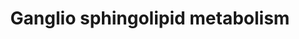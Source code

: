 ---
annotations:
- type: Pathway Ontology
  value: sphingolipid metabolic pathway
- type: Pathway Ontology
  value: sphingolipid biosynthetic pathway
- type: Pathway Ontology
  value: ganglioside metabolic pathway
authors:
- MaintBot
- Khanspers
- Michiel
- AlexanderPico
- Egonw
- Mkutmon
- Zari
- DeSl
- Eweitz
description: Sphingolipids are metabolites used to make cell-cell and cell-substratum
  interactions possible. This pathway describes how they are synthesized.
last-edited: 2021-05-21
organisms:
- Homo sapiens
redirect_from:
- /index.php/Pathway:WP1423
- /instance/WP1423
schema-jsonld:
- '@context': https://schema.org/
  '@id': https://wikipathways.github.io/pathways/WP1423.html
  '@type': Dataset
  creator:
    '@type': Organization
    name: WikiPathways
  description: Sphingolipids are metabolites used to make cell-cell and cell-substratum
    interactions possible. This pathway describes how they are synthesized.
  keywords:
  - ST3GAL2
  - B3GAL
  - GD1B
  - GD1aA
  - GalNAc-GM1b
  - GQ1c
  - GD1c
  - GT3
  - GalNAc-GM1
  - GA2
  - O-Acetylated GT3
  - A3GALT2
  - GQ1bA
  - ST8SIA3
  - ST3GAL1
  - ST6GALNAC6
  - GT1aA
  - GD1A
  - O-Acetylated GD3
  - GM1b
  - ST8SIA1
  - GT1a
  - GT1b
  - ST8SIA5
  - B3GALT4
  - GT1c
  - GD2
  - GalNAc-GD1a
  - ST3GAL5
  - GP1c
  - LacCer
  - Fuc-GM1
  - B4GALNT1
  - ST8Sia1
  - GM2A
  - Gal-GD1b
  - GD1a
  - GM3
  - GA1
  - GM3 Synthase
  - Fuc-GD1b
  - Gal-GlcNAc-GM1b
  - GT2
  - GM2
  - GM1A
  - GD1b
  - FUT1
  - GM1a
  - O-AcetylT
  - GD3
  license: CC0
  name: Ganglio sphingolipid metabolism
seo: CreativeWork
title: Ganglio sphingolipid metabolism
wpid: WP1423
---